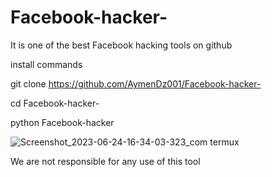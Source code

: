 # Facebook-hacker-

It is one of the best Facebook hacking tools on github 

install commands 

git clone https://github.com/AymenDz001/Facebook-hacker-

cd Facebook-hacker-

python Facebook-hacker

![Screenshot_2023-06-24-16-34-03-323_com termux](https://github.com/AymenDz001/Facebook-hacker-/assets/136994788/98f8fc46-f367-490c-a2d6-1be1a815115f)

We are not responsible for any use of 
 this tool 
